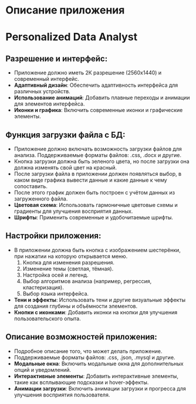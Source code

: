 # **Описание приложения** 

# **Personalized Data Analyst**

## **Разрешение и интерфейс:**

* Приложение должно иметь 2К разрешение (2560x1440) и современный интерфейс.  
* **Адаптивный дизайн**: Обеспечить адаптивность интерфейса для различных устройств.  
* **Использование анимаций**: Добавить плавные переходы и анимации для элементов интерфейса.  
* **Иконки и графика**: Включить современные иконки и графические элементы.

## **Функция загрузки файла с БД:**

* Приложение должно включать возможность загрузки файлов для анализа. Поддерживаемые форматы файлов: .css, .docx и другие.  
* Кнопка загрузки должна быть зеленого цвета, но после загрузки она должна изменять свой цвет на красный.  
* После загрузки файла в приложении должен появляться выбор, в каком виде графика вывести данные и какие данные к чему сопоставить.  
* После этого график должен быть построен с учётом данных из загруженного файла.  
* **Цветовая схема**: Использовать гармоничные цветовые схемы и градиенты для улучшения восприятия данных.  
* **Шрифты**: Применить современные и удобочитаемые шрифты.

## **Настройки приложения:**

* В приложении должна быть кнопка с изображением шестерёнки, при нажатии на которую открывается меню.  
  1. Кнопка для изменения разрешения.  
  2. Изменение темы (светлая, тёмная).  
  3. Настройка осей и легенд.  
  4. Выбор алгоритмов анализа (например, регрессия, кластеризация).  
  5. Выбор языка интерфейса.  
* **Тени и эффекты**: Использовать тени и другие визуальные эффекты для создания глубины и объёмности элементов.  
* **Кнопки с иконками**: Добавить иконки на кнопки для улучшения пользовательского опыта.

## **Описание возможностей приложения:**

* Подробное описание того, что может делать приложение.  
* Поддерживаемые форматы файлов: .css, .json, .mysql и другие.  
* **Модальные окна**: Включить модальные окна для дополнительных опций и уведомлений.  
* **Интерактивные элементы**: Добавить интерактивные элементы, такие как всплывающие подсказки и hover-эффекты.  
* **Анимации загрузки**: Включить анимации загрузки и прогресса для улучшения восприятия пользователя.


  


  





  
	  
	